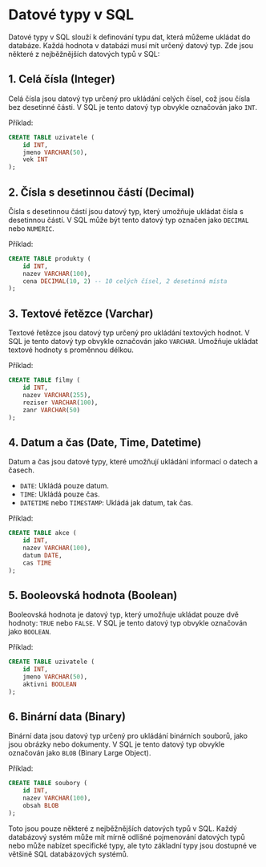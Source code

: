 # Datové typy v SQL

Datové typy v SQL slouží k definování typu dat, která můžeme ukládat do databáze. Každá hodnota v databázi musí mít určený datový typ. Zde jsou některé z nejběžnějších datových typů v SQL:

## 1. Celá čísla (Integer)

Celá čísla jsou datový typ určený pro ukládání celých čísel, což jsou čísla bez desetinné části. V SQL je tento datový typ obvykle označován jako `INT`.

Příklad:

```sql
CREATE TABLE uzivatele (
    id INT,
    jmeno VARCHAR(50),
    vek INT
);
```

## 2. Čísla s desetinnou částí (Decimal)

Čísla s desetinnou částí jsou datový typ, který umožňuje ukládat čísla s desetinnou částí. V SQL může být tento datový typ označen jako `DECIMAL` nebo `NUMERIC`.

Příklad:

```sql
CREATE TABLE produkty (
    id INT,
    nazev VARCHAR(100),
    cena DECIMAL(10, 2) -- 10 celých čísel, 2 desetinná místa
);
```

## 3. Textové řetězce (Varchar)

Textové řetězce jsou datový typ určený pro ukládání textových hodnot. V SQL je tento datový typ obvykle označován jako `VARCHAR`. Umožňuje ukládat textové hodnoty s proměnnou délkou.

Příklad:

```sql
CREATE TABLE filmy (
    id INT,
    nazev VARCHAR(255),
    reziser VARCHAR(100),
    zanr VARCHAR(50)
);
```

## 4. Datum a čas (Date, Time, Datetime)

Datum a čas jsou datové typy, které umožňují ukládání informací o datech a časech.

- `DATE`: Ukládá pouze datum.
- `TIME`: Ukládá pouze čas.
- `DATETIME` nebo `TIMESTAMP`: Ukládá jak datum, tak čas.

Příklad:

```sql
CREATE TABLE akce (
    id INT,
    nazev VARCHAR(100),
    datum DATE,
    cas TIME
);
```

## 5. Booleovská hodnota (Boolean)

Booleovská hodnota je datový typ, který umožňuje ukládat pouze dvě hodnoty: `TRUE` nebo `FALSE`. V SQL je tento datový typ obvykle označován jako `BOOLEAN`.

Příklad:

```sql
CREATE TABLE uzivatele (
    id INT,
    jmeno VARCHAR(50),
    aktivni BOOLEAN
);
```

## 6. Binární data (Binary)

Binární data jsou datový typ určený pro ukládání binárních souborů, jako jsou obrázky nebo dokumenty. V SQL je tento datový typ obvykle označován jako `BLOB` (Binary Large Object).

Příklad:

```sql
CREATE TABLE soubory (
    id INT,
    nazev VARCHAR(100),
    obsah BLOB
);
```

Toto jsou pouze některé z nejběžnějších datových typů v SQL. Každý databázový systém může mít mírně odlišné pojmenování datových typů nebo může nabízet specifické typy, ale tyto základní typy jsou dostupné ve většině SQL databázových systémů.
